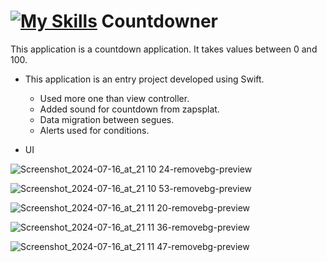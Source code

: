 # [![My Skills](https://skillicons.dev/icons?i=swift)](https://skillicons.dev)  Countdowner  

This application is a countdown application. It takes values ​​between 0 and 100.
- This application is an entry project developed using Swift.
    - Used more one than view controller.
    - Added sound for countdown from zapsplat.
    - Data migration between segues.
    - Alerts used for conditions.

 - UI

![Screenshot_2024-07-16_at_21 10 24-removebg-preview](https://github.com/user-attachments/assets/1d75ef50-a8da-45aa-85b6-f6fda8b7549c)

![Screenshot_2024-07-16_at_21 10 53-removebg-preview](https://github.com/user-attachments/assets/c56a695b-fdbe-4910-9ab0-87074cd0ab35)

![Screenshot_2024-07-16_at_21 11 20-removebg-preview](https://github.com/user-attachments/assets/c3614895-6929-409c-bdbd-ad5ebbf66e7d)

![Screenshot_2024-07-16_at_21 11 36-removebg-preview](https://github.com/user-attachments/assets/ac2622c0-9016-435b-84d4-f2b25c6217f3)

![Screenshot_2024-07-16_at_21 11 47-removebg-preview](https://github.com/user-attachments/assets/fe450a2a-4c09-4654-a52d-1db6787e462e)
